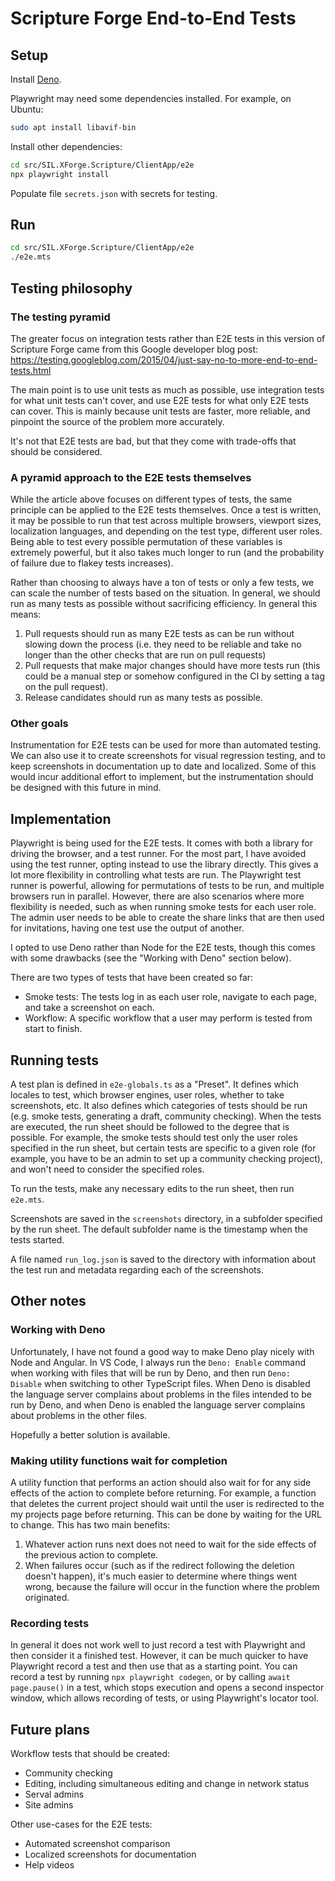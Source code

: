 # Scripture Forge End-to-End Tests

## Setup

Install [Deno](https://deno.com/).

Playwright may need some dependencies installed. For example, on Ubuntu:

```bash
sudo apt install libavif-bin
```

Install other dependencies:

```bash
cd src/SIL.XForge.Scripture/ClientApp/e2e
npx playwright install
```

Populate file `secrets.json` with secrets for testing.

## Run

```bash
cd src/SIL.XForge.Scripture/ClientApp/e2e
./e2e.mts
```

## Testing philosophy

### The testing pyramid

The greater focus on integration tests rather than E2E tests in this version of Scripture Forge came from this Google
developer blog post: https://testing.googleblog.com/2015/04/just-say-no-to-more-end-to-end-tests.html

The main point is to use unit tests as much as possible, use integration tests for what unit tests can't cover, and use
E2E tests for what only E2E tests can cover. This is mainly because unit tests are faster, more reliable, and pinpoint
the source of the problem more accurately.

It's not that E2E tests are bad, but that they come with trade-offs that should be considered.

### A pyramid approach to the E2E tests themselves

While the article above focuses on different types of tests, the same principle can be applied to the E2E tests
themselves. Once a test is written, it may be possible to run that test across multiple browsers, viewport sizes,
localization languages, and depending on the test type, different user roles. Being able to test every possible
permutation of these variables is extremely powerful, but it also takes much longer to run (and the probability of
failure due to flakey tests increases).

Rather than choosing to always have a ton of tests or only a few tests, we can scale the number of tests based on the
situation. In general, we should run as many tests as possible without sacrificing efficiency. In general this means:

1. Pull requests should run as many E2E tests as can be run without slowing down the process (i.e. they need to be
   reliable and take no longer than the other checks that are run on pull requests)
2. Pull requests that make major changes should have more tests run (this could be a manual step or somehow configured
   in the CI by setting a tag on the pull request).
3. Release candidates should run as many tests as possible.

### Other goals

Instrumentation for E2E tests can be used for more than automated testing. We can also use it to create screenshots for
visual regression testing, and to keep screenshots in documentation up to date and localized. Some of this would incur
additional effort to implement, but the instrumentation should be designed with this future in mind.

## Implementation

Playwright is being used for the E2E tests. It comes with both a library for driving the browser, and a test runner. For
the most part, I have avoided using the test runner, opting instead to use the library directly. This gives a lot more
flexibility in controlling what tests are run. The Playwright test runner is powerful, allowing for permutations of
tests to be run, and multiple browsers run in parallel. However, there are also scenarios where more flexibility is
needed, such as when running smoke tests for each user role. The admin user needs to be able to create the share links
that are then used for invitations, having one test use the output of another.

I opted to use Deno rather than Node for the E2E tests, though this comes with some drawbacks (see the "Working with
Deno" section below).

There are two types of tests that have been created so far:

- Smoke tests: The tests log in as each user role, navigate to each page, and take a screenshot on each.
- Workflow: A specific workflow that a user may perform is tested from start to finish.

## Running tests

A test plan is defined in `e2e-globals.ts` as a "Preset". It defines which locales to test, which browser engines,
user roles, whether to take screenshots, etc. It also defines which categories of tests should be run (e.g. smoke tests,
generating a draft, community checking). When the tests are executed, the run sheet should be followed to the degree
that is possible. For example, the smoke tests should test only the user roles specified in the run sheet, but
certain tests are specific to a given role (for example, you have to be an admin to set up a community checking
project), and won't need to consider the specified roles.

To run the tests, make any necessary edits to the run sheet, then run `e2e.mts`.

Screenshots are saved in the `screenshots` directory, in a subfolder specified by the run sheet. The default subfolder
name is the timestamp when the tests started.

A file named `run_log.json` is saved to the directory with information about the test run and metadata regarding each of
the screenshots.

## Other notes

### Working with Deno

Unfortunately, I have not found a good way to make Deno play nicely with Node and Angular. In VS Code, I always run the
`Deno: Enable` command when working with files that will be run by Deno, and then run `Deno: Disable` when switching to
other TypeScript files. When Deno is disabled the language server complains about problems in the files intended to be
run by Deno, and when Deno is enabled the language server complains about problems in the other files.

Hopefully a better solution is available.

### Making utility functions wait for completion

A utility function that performs an action should also wait for for any side effects of the action to complete before
returning. For example, a function that deletes the current project should wait until the user is redirected to the my
projects page before returning. This can be done by waiting for the URL to change. This has two main benefits:

1. Whatever action runs next does not need to wait for the side effects of the previous action to complete.
2. When failures occur (such as if the redirect following the deletion doesn't happen), it's much easier to determine
   where things went wrong, because the failure will occur in the function where the problem originated.

### Recording tests

In general it does not work well to just record a test with Playwright and then consider it a finished test. However, it
can be much quicker to have Playwright record a test and then use that as a starting point. You can record a test by
running `npx playwright codegen`, or by calling `await page.pause()` in a test, which stops execution and opens a second
inspector window, which allows recording of tests, or using Playwright's locator tool.

## Future plans

Workflow tests that should be created:

- Community checking
- Editing, including simultaneous editing and change in network status
- Serval admins
- Site admins

Other use-cases for the E2E tests:

- Automated screenshot comparison
- Localized screenshots for documentation
- Help videos
